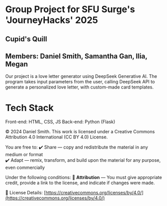 # Group Project for SFU Surge's 'JourneyHacks' 2025

## Cupid's Quill

## Members: Daniel Smith, Samantha Gan, Ilia, Megan

Our project is a love letter generator using DeepSeek Generative AI.
The program takes input parameters from the user, calling DeepSeek API to generate a personalized love letter, with custom-made card templates.

# Tech Stack
Front-end: HTML, CSS, JS
Back-end: Python (Flask)

© 2024 Daniel Smith. This work is licensed under a Creative Commons Attribution 4.0 International (CC BY 4.0) License.

You are free to:
✔️ Share — copy and redistribute the material in any medium or format  
✔️ Adapt — remix, transform, and build upon the material for any purpose, even commercially  

Under the following conditions:
📌 **Attribution** — You must give appropriate credit, provide a link to the license, and indicate if changes were made.

🔗 License Details: [https://creativecommons.org/licenses/by/4.0/](https://creativecommons.org/licenses/by/4.0/)
